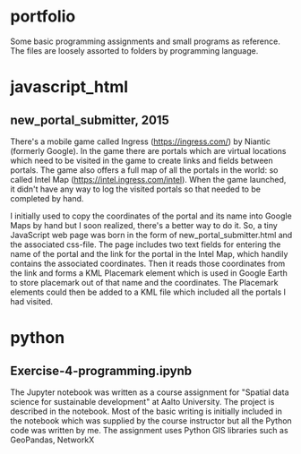 # portfolio
Some basic programming assignments and small programs as reference. The files are loosely assorted to folders by programming language.

# javascript_html

## new_portal_submitter, 2015
There's a mobile game called Ingress (https://ingress.com/) by Niantic (formerly Google). In the game there are portals which are virtual locations which need to be visited in the game to create links and fields between portals. The game also offers a full map of all the portals in the world: so called Intel Map (https://intel.ingress.com/intel). When the game launched, it didn't have any way to log the visited portals so that needed to be completed by hand. 

I initially used to copy the coordinates of the portal and its name into Google Maps by hand but I soon realized, there's a better way to do it. So, a tiny JavaScript web page was born in the form of new_portal_submitter.html and the associated css-file. The page includes two text fields for entering the name of the portal and the link for the portal in the Intel Map, which handily contains the associated coordinates. Then it reads those coordinates from the link and forms a KML Placemark element which is used in Google Earth to store placemark out of that name and the coordinates. The Placemark elements could then be added to a KML file which included all the portals I had visited. 

# python
## Exercise-4-programming.ipynb
The Jupyter notebook was written as a course assignment for "Spatial data science for sustainable development" at Aalto University. The project is described in the notebook. Most of the basic writing is initially included in the notebook which was supplied by the course instructor but all the Python code was written by me. The assignment uses Python GIS libraries such as GeoPandas, NetworkX 
